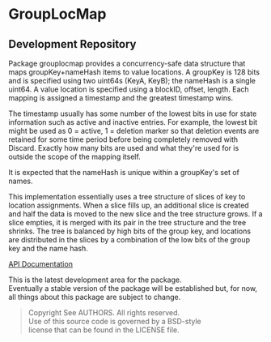# GroupLocMap
## Development Repository

Package grouplocmap provides a concurrency-safe data structure that maps
groupKey+nameHash items to value locations. A groupKey is 128 bits and is
specified using two uint64s (KeyA, KeyB); the nameHash is a single uint64. A
value location is specified using a blockID, offset, length. Each mapping is
assigned a timestamp and the greatest timestamp wins.

The timestamp usually has some number of the lowest bits in use for state
information such as active and inactive entries. For example, the lowest bit
might be used as 0 = active, 1 = deletion marker so that deletion events are
retained for some time period before being completely removed with Discard.
Exactly how many bits are used and what they're used for is outside the scope
of the mapping itself.

It is expected that the nameHash is unique within a groupKey's set of names.

This implementation essentially uses a tree structure of slices of key to
location assignments. When a slice fills up, an additional slice is created and
half the data is moved to the new slice and the tree structure grows. If a
slice empties, it is merged with its pair in the tree structure and the tree
shrinks. The tree is balanced by high bits of the group key, and locations are
distributed in the slices by a combination of the low bits of the group key and
the name hash.

[API Documentation](http://godoc.org/github.com/gholt/grouplocmap)

This is the latest development area for the package.  
Eventually a stable version of the package will be established but, for now,
all things about this package are subject to change.

> Copyright See AUTHORS. All rights reserved.  
> Use of this source code is governed by a BSD-style  
> license that can be found in the LICENSE file.
